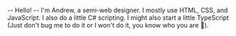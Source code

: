 -- Hello! --
I'm Andrew, a semi-web designer. I mostly use HTML, CSS, and JavaScript. I also do a little C# scripting. I might also start a little TypeScript (Just don't bug me to do it or I won't do it, you know who you are 🙂).
